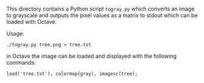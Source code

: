 This directory contains a Python script `togray.py` which converts an image to grayscale and outputs the pixel values as a matrix to stdout which can be loaded with Octave.

Usage:

```./togray.py tree.png > tree.txt```

in Octave the image can be loaded and displayed with the following commands:

```load('tree.txt'), colormap(gray), imagesc(tree);```

